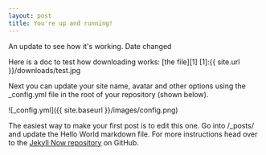 ```yaml
---
layout: post
title: You're up and running!
---
```


An update to see how it's working. Date changed

Here is a doc to test how downloading works: [the file][1]
[1]:{{ site.url }}/downloads/test.jpg

Next you can update your site name, avatar and other options using the _config.yml file in the root of your repository (shown below).

![_config.yml]({{ site.baseurl }}/images/config.png)

The easiest way to make your first post is to edit this one. Go into /_posts/ and update the Hello World markdown file. For more instructions head over to the [Jekyll Now repository](https://github.com/barryclark/jekyll-now) on GitHub.